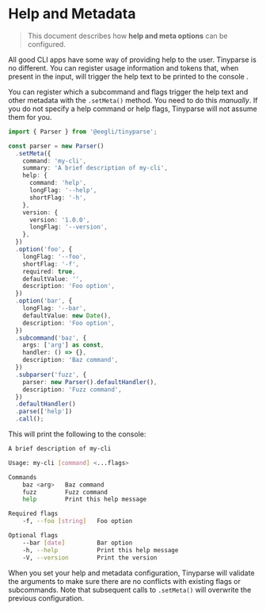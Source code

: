 # Help and Metadata

> This document describes how **help and meta options** can be configured.

All good CLI apps have some way of providing help to the user. Tinyparse is no different. You can register usage information and tokens that, when present in the input, will trigger the help text to be printed to the console .

You can register which a subcommand and flags trigger the help text and other metadata with the `.setMeta()` method. You need to do this _manually_. If you do not specify a help command or help flags, Tinyparse will not assume them for you.

```ts
import { Parser } from '@eegli/tinyparse';

const parser = new Parser()
  .setMeta({
    command: 'my-cli',
    summary: 'A brief description of my-cli',
    help: {
      command: 'help',
      longFlag: '--help',
      shortFlag: '-h',
    },
    version: {
      version: '1.0.0',
      longFlag: '--version',
    },
  })
  .option('foo', {
    longFlag: '--foo',
    shortFlag: '-f',
    required: true,
    defaultValue: '',
    description: 'Foo option',
  })
  .option('bar', {
    longFlag: '--bar',
    defaultValue: new Date(),
    description: 'Foo option',
  })
  .subcommand('baz', {
    args: ['arg'] as const,
    handler: () => {},
    description: 'Baz command',
  })
  .subparser('fuzz', {
    parser: new Parser().defaultHandler(),
    description: 'Fuzz command',
  })
  .defaultHandler()
  .parse(['help'])
  .call();
```

This will print the following to the console:

```sh
A brief description of my-cli

Usage: my-cli [command] <...flags>

Commands
    baz <arg>   Baz command
    fuzz        Fuzz command
    help        Print this help message

Required flags
    -f, --foo [string]   Foo option

Optional flags
    --bar [date]         Bar option
    -h, --help           Print this help message
    -V, --version        Print the version
```

When you set your help and metadata configuration, Tinyparse will validate the arguments to make sure there are no conflicts with existing flags or subcommands. Note that subsequent calls to `.setMeta()` will overwrite the previous configuration.
